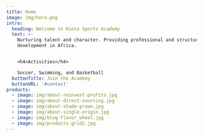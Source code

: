 ```yaml
---
title: Home
image: img/hero.png
intro:
  heading: Welcome to Kiota Sports Academy
  text: >-
    Nurturing talent and character. Providing professional and structured talent
    development in Africa.


    <h4>Activities</h4>

    Soccer, Swimming, and Basketball
  buttonTitle: Join the Academy
  buttonURL: '#contact'
products:
  - image: img/about-reinvest-profits.jpg
  - image: img/about-direct-sourcing.jpg
  - image: img/about-shade-grown.jpg
  - image: img/about-single-origin.jpg
  - image: img/blog-flavor_wheel.jpg
  - image: img/products-grid2.jpg
---
```

